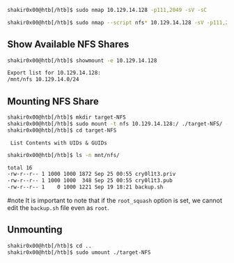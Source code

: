 ```sh
shakir0x00@htb[/htb]$ sudo nmap 10.129.14.128 -p111,2049 -sV -sC

```

```sh
shakir0x00@htb[/htb]$ sudo nmap --script nfs* 10.129.14.128 -sV -p111,2049
```

## Show Available NFS Shares

```sh 
shakir0x00@htb[/htb]$ showmount -e 10.129.14.128

Export list for 10.129.14.128:
/mnt/nfs 10.129.14.0/24
```

## Mounting NFS Share

```sh
shakir0x00@htb[/htb]$ mkdir target-NFS
shakir0x00@htb[/htb]$ sudo mount -t nfs 10.129.14.128:/ ./target-NFS/ -o nolock
shakir0x00@htb[/htb]$ cd target-NFS
```

	 List Contents with UIDs & GUIDs
```sh
shakir0x00@htb[/htb]$ ls -n mnt/nfs/

total 16
-rw-r--r-- 1 1000 1000 1872 Sep 25 00:55 cry0l1t3.priv
-rw-r--r-- 1 1000 1000  348 Sep 25 00:55 cry0l1t3.pub
-rw-r--r-- 1    0 1000 1221 Sep 19 18:21 backup.sh
```

#note It is important to note that if the `root_squash` option is set, we cannot edit the `backup.sh` file even as `root`.

## Unmounting

```sh
shakir0x00@htb[/htb]$ cd ..
shakir0x00@htb[/htb]$ sudo umount ./target-NFS
```
